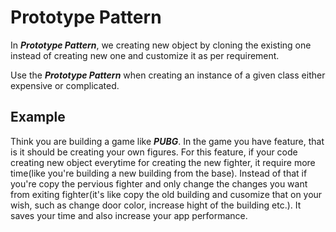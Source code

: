 # Prototype Pattern
In __*Prototype Pattern*__, we creating new object by cloning the existing one instead of creating new one and customize it as per requirement.

Use the __*Prototype Pattern*__ when creating an instance of a given class either expensive or complicated. 

## Example
Think you are building a game like __*PUBG*__. In the game you have feature, that is it should be creating your own figures. For this feature, if your code creating new object everytime for creating the new fighter, it require more time(like you're building a new building from the base). Instead of that if you're copy the pervious fighter and only change the changes you want from exiting fighter(it's like copy the old building and cusomize that on your wish, such as change door color, increase hight of the building etc.). It saves your time and also increase your app performance.  
